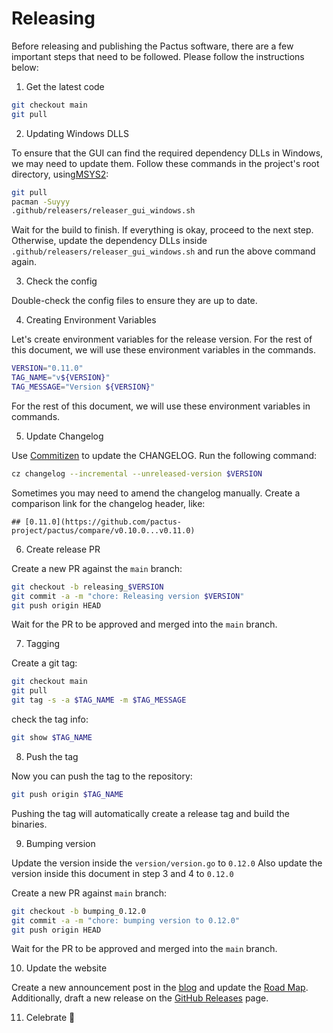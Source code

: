 # Releasing

Before releasing and publishing the Pactus software, there are a few important steps that need to be followed.
Please follow the instructions below:

1. Get the latest code

```bash
git checkout main
git pull
```

2. Updating Windows DLLS

To ensure that the GUI can find the required dependency DLLs in Windows, we may need to update them.
Follow these commands in the project's root directory, using[MSYS2](https://www.msys2.org/):

```bash
git pull
pacman -Suyyy
.github/releasers/releaser_gui_windows.sh
```

Wait for the build to finish. If everything is okay, proceed to the next step.
Otherwise, update the dependency DLLs inside `.github/releasers/releaser_gui_windows.sh` and
run the above command again.

3. Check the config

Double-check the config files to ensure they are up to date.

4. Creating Environment Variables

Let's create environment variables for the release version.
For the rest of this document, we will use these environment variables in the commands.

```bash
VERSION="0.11.0"
TAG_NAME="v${VERSION}"
TAG_MESSAGE="Version ${VERSION}"
```

For the rest of this document, we will use these environment variables in commands.

5. Update Changelog

Use [Commitizen](https://github.com/commitizen-tools/commitizen) to update the CHANGELOG.
Run the following command:

```bash
cz changelog --incremental --unreleased-version $VERSION
```

Sometimes you may need to amend the changelog manually.
Create a comparison link for the changelog header, like:

```text
## [0.11.0](https://github.com/pactus-project/pactus/compare/v0.10.0...v0.11.0)
```

6. Create release PR

Create a new PR against the `main` branch:

```bash
git checkout -b releasing_$VERSION
git commit -a -m "chore: Releasing version $VERSION"
git push origin HEAD
```

Wait for the PR to be approved and merged into the `main` branch.

7. Tagging

Create a git tag:

```bash
git checkout main
git pull
git tag -s -a $TAG_NAME -m $TAG_MESSAGE
```

check the tag info:

```bash
git show $TAG_NAME
```

8. Push the tag

Now you can push the tag to the repository:

```bash
git push origin $TAG_NAME
```

Pushing the tag will automatically create a release tag and build the binaries.

9. Bumping version

Update the version inside the `version/version.go` to `0.12.0`
Also update the version inside this document in step 3 and 4 to `0.12.0`

Create a new PR against `main` branch:

```bash
git checkout -b bumping_0.12.0
git commit -a -m "chore: bumping version to 0.12.0"
git push origin HEAD
```

Wait for the PR to be approved and merged into the `main` branch.

10. Update  the website

Create a new announcement post in the [blog](https://pactus.org/blog/) and
update the [Road Map](https://pactus.org/about/roadmap/).
Additionally, draft a new release on the
[GitHub Releases](https://github.com/pactus-project/pactus/releases) page.

11. Celebrate 🎉
